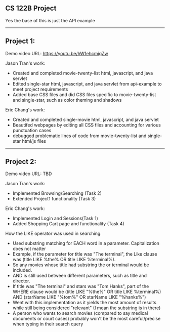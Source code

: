 ## CS 122B Project 

Yes the base of this is just the API example

---------
Project 1:
---------
Demo video URL: https://youtu.be/hW1ehcmigZw

  Jason Tran's work:
  * Created and completed movie-twenty-list html, javascript, and java servlet
  * Edited single-star html, javascript, and java servlet from api-example to meet project requirements
  * Added base CSS files and did CSS files specific to movie-twenty-list and single-star, such as color theming and shadows
  
  Eric Chang's work:
  * Created and completed single-movie html, javascript, and java servlet
  * Beautifed webpages by editing all CSS files and accounting for various punctuation cases
  * debugged problematic lines of code from movie-twenty-list and single-star html/js files 

---------
Project 2:
---------
Demo video URL: TBD

Jason Tran's work:
* Implemented Browsing/Searching (Task 2)
* Extended Project1 functionality (Task 3)

Eric Chang's work:
* Implemented Login and Sessions(Task 1)
* Added Shopping Cart page and functionality (Task 4)

How the LIKE operator was used in searching:
* Used substring matching for EACH word in a parameter. Capitalization does not matter
* Example, if the parameter for title was "The terminal", the Like clause was (title LIKE %the% OR title LIKE %terminal%). 
* So any movies whose title had substring the or terminal would be included.
* AND is still used between different parameters, such as title and director.
* If title was "The terminal" and stars was "Tom Hanks", part of the WHERE clause would be (title LIKE "%the%" OR title LIKE %terminal%) 
 AND (starName LIKE "%tom%" OR starName LIKE "%hanks%")
* Went with this implementation as it yields the most amount of results while still being considered "relevant" (I mean the substring is in there)
* A person who wants to search movies (compared to say medical documents or court cases) probably won't be the most careful/precise when typing in their search query
